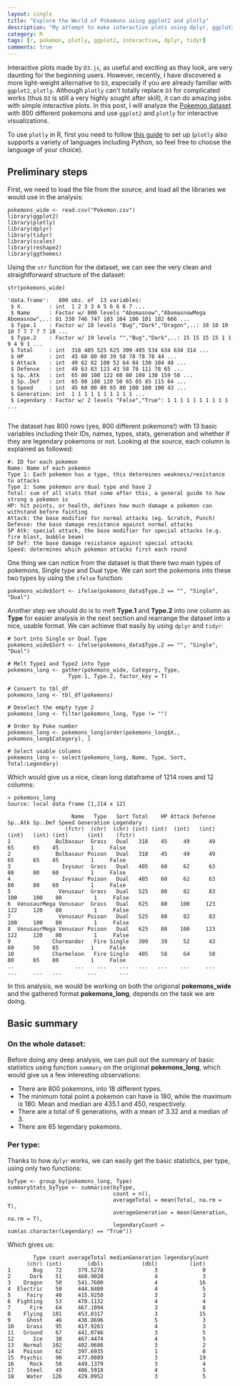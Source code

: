 ```yaml
---
layout: single
title: "Explore the World of Pokemons using ggplot2 and plotly"
description: "My attempt to make interactive plots using dplyr, ggplot2 and plotly"
category: R
tags: [r, pokemon, plotly, ggplot2, interactive, dplyr, tidyr]
comments: true
---
```


Interactive plots made by `D3.js`, as useful and exciting as they look, are very daunting for the beginning users. However, recently, I have discovered a more light-weight alternative to `D3`, especially if you are already familiar with `ggplot2`, `plotly`. Although `plotly` can't totally replace `D3` for complicated works (thus `D3` is still a very highly sought after skill), it can do amazing jobs with simple interactive plots. In this post, I will analyze the [Pokemon dataset](https://www.kaggle.com/abcsds/pokemon) with 800 different pokemons and use `ggplot2` and `plotly` for interactive visualizations. 

To use `plotly` in R, first you need to follow [this guide](https://plot.ly/r/getting-started/) to set up (`plotly` also supports a variety of languages including Python, so feel free to choose the language of your choice).

## Preliminary steps

First, we need to load the file from the source, and load all the libraries we would use in the analysis:

```
pokemons_wide <- read.csv("Pokemon.csv")
library(ggplot2)
library(plotly)
library(dplyr)
library(tidyr)
library(scales)
library(reshape2)
library(ggthemes)
```

Using the `str` function for the dataset, we can see the very clean and straightforward structure of the dataset:

```
str(pokemons_wide)

'data.frame':	800 obs. of  13 variables:
 $ X.        : int  1 2 3 3 4 5 6 6 6 7 ...
 $ Name      : Factor w/ 800 levels "Abomasnow","AbomasnowMega Abomasnow",..: 81 330 746 747 103 104 100 101 102 666 ...
 $ Type.1    : Factor w/ 18 levels "Bug","Dark","Dragon",..: 10 10 10 10 7 7 7 7 7 18 ...
 $ Type.2    : Factor w/ 19 levels "","Bug","Dark",..: 15 15 15 15 1 1 9 4 9 1 ...
 $ Total     : int  318 405 525 625 309 405 534 634 634 314 ...
 $ HP        : int  45 60 80 80 39 58 78 78 78 44 ...
 $ Attack    : int  49 62 82 100 52 64 84 130 104 48 ...
 $ Defense   : int  49 63 83 123 43 58 78 111 78 65 ...
 $ Sp..Atk   : int  65 80 100 122 60 80 109 130 159 50 ...
 $ Sp..Def   : int  65 80 100 120 50 65 85 85 115 64 ...
 $ Speed     : int  45 60 80 80 65 80 100 100 100 43 ...
 $ Generation: int  1 1 1 1 1 1 1 1 1 1 ...
 $ Legendary : Factor w/ 2 levels "False","True": 1 1 1 1 1 1 1 1 1 1 ...
 
```

 
 The dataset has 800 rows (yes, 800 different pokemons!) with 13 basic variables including their IDs, names, types, stats, generation and whether if they are legendary pokemons or not. Looking at the source, each column is explained as followed:
 
 
    #: ID for each pokemon
    Name: Name of each pokemon
    Type 1: Each pokemon has a type, this determines weakness/resistance to attacks
    Type 2: Some pokemon are dual type and have 2
    Total: sum of all stats that come after this, a general guide to how strong a pokemon is
    HP: hit points, or health, defines how much damage a pokemon can withstand before fainting
    Attack: the base modifier for normal attacks (eg. Scratch, Punch)
    Defense: the base damage resistance against normal attacks
    SP Atk: special attack, the base modifier for special attacks (e.g. fire blast, bubble beam)
    SP Def: the base damage resistance against special attacks
    Speed: determines which pokemon attacks first each round


One thing we can notice from the dataset is that there two main types of pokemons, Single type and Dual type. We can sort the pokemons into these two types by using the `ifelse` function:


```
pokemons_wide$Sort <- ifelse(pokemons_data$Type.2 == "", "Single", "Dual")
```

Another step we should do is to melt **Type.1** and **Type.2** into one column as **Type** for easier analysis in the next section and rearrange the dataset into a nice, usable format. We can achieve that easily by using `dplyr` and `tidyr`:

```
# Sort into Single or Dual Type
pokemons_wide$Sort <- ifelse(pokemons_data$Type.2 == "", "Single", "Dual")

# Melt Type1 and Type2 into Type
pokemons_long <- gather(pokemons_wide, Category, Type, 
                   Type.1, Type.2, factor_key = T)

# Convert to tbl_df
pokemons_long <- tbl_df(pokemons)

# Deselect the empty type 2
pokemons_long <- filter(pokemons_long, Type != "")

# Order by Poke number
pokemons_long <- pokemons_long[order(pokemons_long$X., pokemons_long$Category), ]

# Select usable columns
pokemons_long <- select(pokemons_long, Name, Type, Sort, Total:Legendary)
```

Which would give us a nice, clean long dataframe of 1214 rows and 12 columns:

```
> pokemons_long
Source: local data frame [1,214 x 12]

                    Name   Type   Sort Total    HP Attack Defense Sp..Atk Sp..Def Speed Generation Legendary
                  (fctr)  (chr)  (chr) (int) (int)  (int)   (int)   (int)   (int) (int)      (int)    (fctr)
1              Bulbasaur  Grass   Dual   318    45     49      49      65      65    45          1     False
2              Bulbasaur Poison   Dual   318    45     49      49      65      65    45          1     False
3                Ivysaur  Grass   Dual   405    60     62      63      80      80    60          1     False
4                Ivysaur Poison   Dual   405    60     62      63      80      80    60          1     False
5               Venusaur  Grass   Dual   525    80     82      83     100     100    80          1     False
6  VenusaurMega Venusaur  Grass   Dual   625    80    100     123     122     120    80          1     False
7               Venusaur Poison   Dual   525    80     82      83     100     100    80          1     False
8  VenusaurMega Venusaur Poison   Dual   625    80    100     123     122     120    80          1     False
9             Charmander   Fire Single   309    39     52      43      60      50    65          1     False
10            Charmeleon   Fire Single   405    58     64      58      80      65    80          1     False
..                   ...    ...    ...   ...   ...    ...     ...     ...     ...   ...        ...       ...
```

In this analysis, we would be working on both the origional **pokemons_wide** and the gathered format **pokemons_long**, depends on the task we are doing.

## Basic summary

### On the whole dataset:

Before doing any deep analysis, we can pull out the summary of basic statistics using function `summary` on the origional **pokemons_long**, which would give us a few interesting observations:

- There are 800 pokemons, into 18 different types.
- The minimum total point a pokemon can have is 180, while the maximum is 180. Mean and median are 435.1 and 450, respectively.
- There are a total of 6 generations, with a mean of 3.32 and a median of 3.
- There are 65 legendary pokemons.

### Per type:

Thanks to how `dplyr` works, we can easily get the basic statistics, per type, using only two functions:

```
byType <- group_by(pokemons_long, Type)
summaryStats_byType <- summarise(byType,
                                 count = n(),
                                 averageTotal = mean(Total, na.rm = T),
                                 averageGeneration = mean(Generation, na.rm = T),
                                 legendaryCount = sum(as.character(Legendary) == "True"))
```

Which gives us:

```
        Type count averageTotal medianGeneration legendaryCount
      (chr) (int)        (dbl)            (dbl)          (int)
1       Bug    72     379.5278                3              0
2      Dark    51     460.9020                4              3
3    Dragon    50     541.7600                4             16
4  Electric    50     444.8400                4              5
5     Fairy    40     415.9250                3              3
6  Fighting    53     470.1132                4              4
7      Fire    64     467.1094                3              8
8    Flying   101     453.8317                3             15
9     Ghost    46     436.8696                5              3
10    Grass    95     417.9263                4              3
11   Ground    67     441.0746                3              5
12      Ice    38     467.4474                4              5
13   Normal   102     402.0686                3              2
14   Poison    62     397.6935                1              0
15  Psychic    90     477.0889                3             19
16     Rock    58     449.1379                3              4
17    Steel    49     486.5918                4              5
18    Water   126     429.0952                3              5
```

